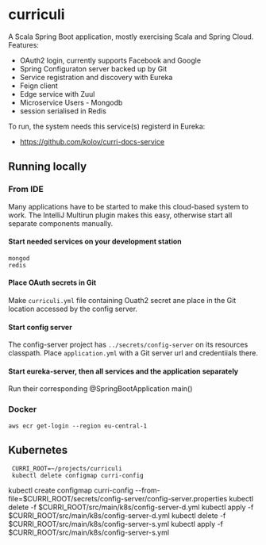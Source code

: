 # curriculi

A Scala Spring Boot application, mostly exercising Scala and Spring Cloud. Features:
- OAuth2 login, currently supports Facebook and Google
- Spring Configuraton server backed up by Git
- Service registration and discovery with Eureka
- Feign client
- Edge service with Zuul
- Microservice Users - Mongodb
- session serialised in Redis

To run, the system needs this service(s) registerd in Eureka:
- https://github.com/kolov/curri-docs-service

## Running locally

### From IDE 

Many applications have to be started to make this cloud-based system to work.
The IntelliJ Multirun plugin makes this easy, otherwise start all separate components 
manually.
#### Start needed services on your development station
	mongod
	redis
#### Place OAuth secrets in Git
Make `curriculi.yml` file containing Ouath2 secret ane place in the Git location accessed by 
the config server.
#### Start config server
The config-server project has `../secrets/config-server` on its resources classpath. 
Place `application.yml` with a Git server url and credentiials there.
#### Start eureka-server, then all services and the application separately
Run their corresponding @SpringBootApplication main()

### Docker  

    aws ecr get-login --region eu-central-1

 
## Kubernetes

	 CURRI_ROOT=~/projects/curriculi
	 kubectl delete configmap curri-config
   kubectl create configmap curri-config --from-file=$CURRI_ROOT/secrets/config-server/config-server.properties
   kubectl delete -f $CURRI_ROOT/src/main/k8s/config-server-d.yml
   kubectl apply -f $CURRI_ROOT/src/main/k8s/config-server-d.yml
   kubectl delete -f $CURRI_ROOT/src/main/k8s/config-server-s.yml
   kubectl apply -f $CURRI_ROOT/src/main/k8s/config-server-s.yml
